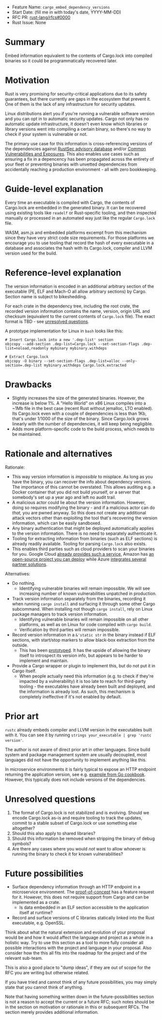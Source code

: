 - Feature Name: `cargo_embed_dependency_versions`
- Start Date: (fill me in with today's date, YYYY-MM-DD)
- RFC PR: [rust-lang/rfcs#0000](https://github.com/rust-lang/rfcs/pull/0000)
- Rust Issue: None

# Summary
[summary]: #summary

Embed information equivalent to the contents of Cargo.lock into compiled binaries so it could be programmatically recovered later.

# Motivation
[motivation]: #motivation

Rust is very promising for security-critical applications due to its safety guarantees, but there currently are gaps in the ecosystem that prevent it. One of them is the lack of any infrastructure for security updates.

Linux distributions alert you if you're running a vulnerable software version and you can opt in to automatic security updates. Cargo not only has no automatic update infrastructure, it doesn't even know which libraries or library versions went into compiling a certain binary, so there's no way to check if your system is vulnerable or not.

The primary use case for this information is cross-referencing versions of the dependencies against [RustSec advisory database](https://github.com/RustSec/advisory-db) and/or [Common Vulnerabilities and Exposures](https://en.wikipedia.org/wiki/Common_Vulnerabilities_and_Exposures). This also enables use cases such as ensuring a fix in a depencency has been propagated across the entirety of your fleet or preventing binaries with unvetted dependencies from accidentally reaching a production environment - all with zero bookkeeping.

# Guide-level explanation
[guide-level-explanation]: #guide-level-explanation

Every time an executable is compiled with Cargo, the contents of Cargo.lock are embedded in the generated binary. It can be recovered using existing tools like `readelf` or Rust-specific tooling, and then inspected manually or processed in an automated way just like the regular `Cargo.lock` file.

WASM, asm.js and embedded platforms excempt from this mechanism since they have very strict code size requirements. For those platforms we encourage you to use tooling that record the hash of every executable in a database and associates the hash with its Cargo.lock, compiler and LLVM version used for the build.

# Reference-level explanation
[reference-level-explanation]: #reference-level-explanation

The version information is encoded in an additional arbitrary section of the executable (PE, ELF and Mach-O all allow arbitrary sections) by Cargo. Section name is subject to bikeshedding.

For each crate in the dependency tree, including the root crate, the recorded version information contains the name, version, origin URL and checksum (equivalent to the current contents of `Cargo.lock` file). The exact format is TBD - see [unresolved questions](#unresolved-questions).

A prototype implementation for Linux in `bash` looks like this:

```shell
# Insert Cargo.lock into a new '.dep-list' section
objcopy --add-section .dep-list=Cargo.lock --set-section-flags .dep-list=noload,readonly mybinary mybinary.withdeps

# Extract Cargo.lock
objcopy -O binary --set-section-flags .dep-list=alloc --only-section=.dep-list mybinary.withdeps Cargo.lock.extracted
```

# Drawbacks
[drawbacks]: #drawbacks

- Slightly increases the size of the generated binaries. However, the increase is below 1%. A "Hello World" on x86 Linux compiles into a ~1Mb file in the best case (recent Rust without jemalloc, LTO enabled). Its Cargo.lock even with a couple of dependencies is less than 1Kb, that's under 1/1000 of the size of the binary. Since Cargo.lock grows linearly with the number of dependencies, it will keep being negligible.
- Adds more platform-specific code to the build process, which needs to be maintained.

# Rationale and alternatives
[rationale-and-alternatives]: #rationale-and-alternatives

Rationale:

- This way version information is *impossible* to misplace. As long as you have the binary, you can recover the info about dependency versions. The importance of this cannot be overstated. This allows auditing e.g. a Docker container that you did not build yourself, or a server that somebody's set up a year ago and left no audit trail.
- A malicious actor could lie about the version information. However, doing so requires modifying the binary - and if a malicious actor can do _that,_ you are pwned anyway. So this does not create any additional attack vectors other than exploiting the tool that's recovering the version information, which can be easily sandboxed.
- Any binary authentication that might be deployed automatically applies to the version information. There is no need to separately authenticate it.
- Tooling for extracting information from binaries (such as ELF sections) is already readily available. Tooling for parsing `Cargo.lock` also exists.
- This enables third parties such as cloud providers to scan your binaries for you. Google Cloud [already provides such a service](https://cloud.google.com/container-registry/docs/get-image-vulnerabilities), Amazon has [an open-source project you can deploy](https://aws.amazon.com/blogs/publicsector/detect-vulnerabilities-in-the-docker-images-in-your-applications/) while Azure [integrates several partner solutions](https://docs.microsoft.com/en-us/azure/security-center/security-center-vulnerability-assessment-recommendations).

Alternatives:

- Do nothing.
  - Identifying vulnerable binaries will remain impossible. We will see increasing number of known vulnerabilities unpatched in production.
- Track version information separately from the binaries, recording it when running `cargo install` and surfacing it through some other Cargo subcommand. When installing not though `cargo install`, rely on Linux package managers to track version information.
  - Identifying vulnerable binaries will remain impossible on all other platforms, as well as on Linux for code compiled with `cargo build`.
  - Verification by third parties will remain impossible.
- Record version information in a `&'static str` in the binary instead if ELF sections, with start/stop markers to allow black-box extraction from the outside.
  - This has been [prototyped](https://github.com/Shnatsel/rust-audit). It has the upside of allowing the binary itself to introspect its version info, but appears to be harder to implement and maintain.
- Provide a Cargo wrapper or plugin to implement this, but do not put it in Cargo itself.
  - When people actually need this information (e.g. to check if they're impacted by a vulnerability) it is too late to reach for third-party tooling - the executables have already been built and deployed, and the information is already lost. As such, this mechanism is completely ineffective if it's not enabled by default.

# Prior art
[prior-art]: #prior-art

`rustc` already embeds compiler and LLVM version in the executables built with it. You can see it by running `strings your_executable | grep 'rustc version'`.

The author is not aware of direct prior art in other languages. Since build system and package management system are usually decoupled, most languages did not have the opportunity to implement anything like this.

In microservice environments it is fairly typical to expose an HTTP endpoint returning the application version, see e.g. [example from Go cookbook](https://blog.kowalczyk.info/article/vEja/embedding-build-number-in-go-executable.html). However, this typically does not include versions of the dependencies.

# Unresolved questions
[unresolved-questions]: #unresolved-questions

1. The format of Cargo.lock is not stabilized and is evolving. Should we encode Cargo.lock as-is and require tooling to track the updates, commit to a stable subset of Cargo.lock or use something else altogether?
1. Should this also apply to shared libraries?
1. Should this information be removed when stripping the binary of debug symbols?
1. Are there any cases where you would _not_ want to allow whoever is running the binary to check it for known vulnerabilities? 

# Future possibilities
[future-possibilities]: #future-possibilities

- Surface dependency information through an HTTP endpoint in a microservice environment. The [proof-of-concept](https://github.com/Shnatsel/rust-audit/issues/2) has a feature request for it. However, this does not require support from Cargo and can be implemented as a crate.
  - Is data embedded in an ELF section accessible to the application itself at runtime?
- Record and surface versions of C libraries statically linked into the Rust executable, e.g. OpenSSL.

Think about what the natural extension and evolution of your proposal would
be and how it would affect the language and project as a whole in a holistic
way. Try to use this section as a tool to more fully consider all possible
interactions with the project and language in your proposal.
Also consider how the this all fits into the roadmap for the project
and of the relevant sub-team.

This is also a good place to "dump ideas", if they are out of scope for the
RFC you are writing but otherwise related.

If you have tried and cannot think of any future possibilities,
you may simply state that you cannot think of anything.

Note that having something written down in the future-possibilities section
is not a reason to accept the current or a future RFC; such notes should be
in the section on motivation or rationale in this or subsequent RFCs.
The section merely provides additional information.
